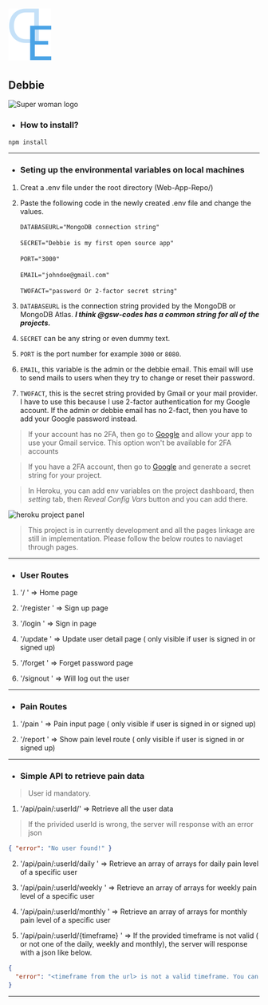 # ![Debbie Logo](./public/images/Logo.svg)

## Debbie

![Super woman logo](https://res.cloudinary.com/yelpcampmm/image/upload/v1599541863/superwoman_ot1yyt.png)

- ### How to install?

```npm
npm install
```

---

- ### Seting up the environmental variables on local machines

1.  Creat a .env file under the root directory (Web-App-Repo/)

2.  Paste the following code in the newly created .env file and change the values.

    ```
    DATABASEURL="MongoDB connection string"

    SECRET="Debbie is my first open source app"

    PORT="3000"

    EMAIL="johndoe@gmail.com"

    TWOFACT="password Or 2-factor secret string"
    ```

3.  `DATABASEURL` is the connection string provided by the MongoDB or MongoDB Atlas. **_I think @gsw-codes has a common string for all of the projects._**

4.  `SECRET` can be any string or even dummy text.

5.  `PORT` is the port number for example `3000` or `8080`.

6.  `EMAIL`, this variable is the admin or the debbie email. This email will use to send mails to users when they try to change or reset their password.

7.  `TWOFACT`, this is the secret string provided by Gmail or your mail provider. I have to use this because I use 2-factor authentication for my Google account. If the admin or debbie email has no 2-fact, then you have to add your Google password instead.

> If your account has no 2FA, then go to [Google](https://myaccount.google.com/lesssecureapps) and allow your app to use your Gmail service. This option won't be available for 2FA accounts

> If you have a 2FA account, then go to [Google](https://security.google.com/settings/security/apppasswords) and generate a secret string for your project.

> In Heroku, you can add env variables on the project dashboard, then _setting_ tab, then _Reveal Config Vars_ button and you can add there.

![heroku project panel](https://res.cloudinary.com/yelpcampmm/image/upload/v1599540334/Screenshot_130__LI_vikpsg.jpg)

> This project is in currently development and all the pages linkage are still in implementation. Please follow the below routes to naviaget through pages.

---

- ### User Routes

1. '/ ' => Home page

2. '/register ' => Sign up page

3. '/login ' => Sign in page

4. '/update ' => Update user detail page ( only visible if user is signed in or signed up)

5. '/forget ' => Forget password page

6. '/signout ' => Will log out the user

---

- ### Pain Routes

1. '/pain ' => Pain input page ( only visible if user is signed in or signed up)

2. '/report ' => Show pain level route ( only visible if user is signed in or signed up)

---

- ### Simple API to retrieve pain data

> User id mandatory.

1. '/api/pain/:userId/' => Retrieve all the user data

> If the privided userId is wrong, the server will response with an error json

```json
{ "error": "No user found!" }
```

2. '/api/pain/:userId/daily ' => Retrieve an array of arrays for daily pain level of a specific user

3. '/api/pain/:userId/weekly ' => Retrieve an array of arrays for weekly pain level of a specific user

4. '/api/pain/:userId/monthly ' => Retrieve an array of arrays for monthly pain level of a specific user

5. '/api/pain/:userId/{timeframe} ' => If the provided timeframe is not valid ( or not one of the daily, weekly and monthly), the server will response with a json like below.

```json
{
  "error": "<timeframe from the url> is not a valid timeframe. You can only use daily, weekly and montly instead."
}
```

---

